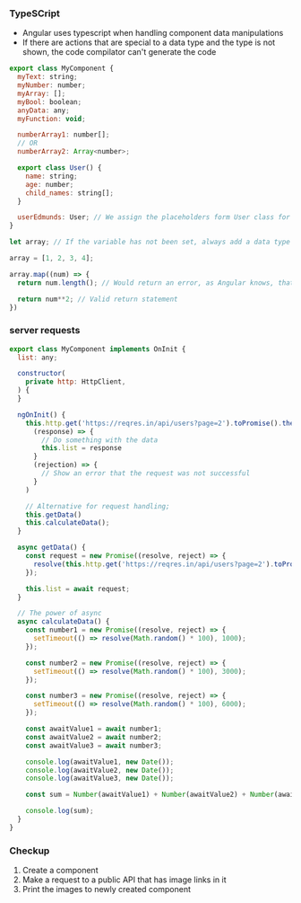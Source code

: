 ### TypeSCript
* Angular uses typescript when handling component data manipulations
* If there are actions that are special to a data type and the type is not shown, the code compilator can't generate the code
  
``` JavaScript
export class MyComponent {
  myText: string;
  myNumber: number;
  myArray: [];
  myBool: boolean;
  anyData: any;
  myFunction: void;

  numberArray1: number[];
  // OR
  numberArray2: Array<number>;

  export class User() {
    name: string;
    age: number;
    child_names: string[];
  }

  userEdmunds: User; // We assign the placeholders form User class for userEdmunds 
}
```
``` JavaScript
let array; // If the variable has not been set, always add a data type

array = [1, 2, 3, 4];

array.map((num) => {
  return num.length(); // Would return an error, as Angular knows, that numbers don't have length property

  return num**2; // Valid return statement
})
```

### server requests
``` JavaScript
export class MyComponent implements OnInit {
  list: any;

  constructor(
    private http: HttpClient,
  ) {
  }

  ngOnInit() {
    this.http.get('https://reqres.in/api/users?page=2').toPromise().then(
      (response) => {
        // Do something with the data
        this.list = response
      }
      (rejection) => {
        // Show an error that the request was not successful
      }
    )

    // Alternative for request handling;
    this.getData()
    this.calculateData();
  }

  async getData() {
    const request = new Promise((resolve, reject) => {
      resolve(this.http.get('https://reqres.in/api/users?page=2').toPromise());
    });

    this.list = await request;
  }

  // The power of async
  async calculateData() {
    const number1 = new Promise((resolve, reject) => {
      setTimeout(() => resolve(Math.random() * 100), 1000);
    });

    const number2 = new Promise((resolve, reject) => {
      setTimeout(() => resolve(Math.random() * 100), 3000);
    });

    const number3 = new Promise((resolve, reject) => {
      setTimeout(() => resolve(Math.random() * 100), 6000);
    });

    const awaitValue1 = await number1;
    const awaitValue2 = await number2;
    const awaitValue3 = await number3;

    console.log(awaitValue1, new Date());
    console.log(awaitValue2, new Date());
    console.log(awaitValue3, new Date());

    const sum = Number(awaitValue1) + Number(awaitValue2) + Number(awaitValue3);

    console.log(sum);
  }
}
```
### Checkup
1. Create a component
2. Make a request to a public API that has image links in it
3. Print the images to newly created component